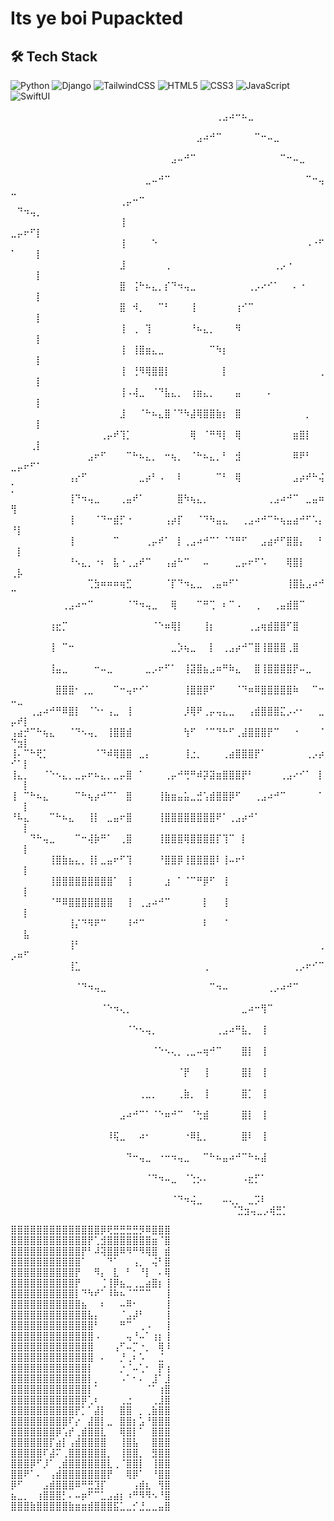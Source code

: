 #  Its ye boi Pupackted



## 🛠️ Tech Stack

![Python](https://img.shields.io/badge/Python-3776AB?style=flat&logo=python&logoColor=white)
![Django](https://img.shields.io/badge/Django-092E20?style=flat&logo=django&logoColor=white)
![TailwindCSS](https://img.shields.io/badge/TailwindCSS-06B6D4?style=flat&logo=tailwind-css&logoColor=white)
![HTML5](https://img.shields.io/badge/HTML5-E34F26?style=flat&logo=html5&logoColor=white)
![CSS3](https://img.shields.io/badge/CSS3-1572B6?style=flat&logo=css3&logoColor=white)
![JavaScript](https://img.shields.io/badge/JavaScript-F7DF1E?style=flat&logo=javascript&logoColor=black)
![SwiftUI](https://img.shields.io/badge/SwiftUI-FA7343?style=flat&logo=swift&logoColor=white)



⠀⠀⠀⠀⠀⠀⠀⠀⠀⠀⠀⠀⠀⠀⠀⠀⠀⠀⠀⠀⠀⠀⠀⠀⠀⠀⠀⠀⠀⠀⠀⠀⢀⣠⠴⠒⠦⣀⠀⠀⠀⠀⠀⠀⠀⠀⠀⠀⠀⠀⠀⠀⠀⠀
⠀⠀⠀⠀⠀⠀⠀⠀⠀⠀⠀⠀⠀⠀⠀⠀⠀⠀⠀⠀⠀⠀⠀⠀⠀⠀⠀⠀⠀⣠⠴⠚⠉⠀⠀⠀⠀⠀⠉⠒⠤⣀⠀⠀⠀⠀⠀⠀⠀⠀⠀⠀⠀⠀
⠀⠀⠀⠀⠀⠀⠀⠀⠀⠀⠀⠀⠀⠀⠀⠀⠀⠀⠀⠀⠀⠀⠀⠀⠀⣠⠤⠚⠉⠀⠀⠀⠀⠀⠀⠀⠀⠀⠀⠀⠀⠀⠉⠒⠤⣀⠀⠀⠀⠀⠀⠀⠀⠀
⠀⠀⠀⠀⠀⠀⠀⠀⠀⠀⠀⠀⠀⠀⠀⠀⠀⠀⠀⠀⠀⣀⠤⠚⠉⠀⠀⠀⠀⠀⠀⠀⠀⠀⠀⠀⠀⠀⠀⠀⠀⠀⠀⠀⠀⠀⠉⠒⢤⣀⠀⠀⠀⠀
⠀⠀⠀⠀⠀⠀⠀⠀⠀⠀⠀⠀⠀⠀⠀⠀⠀⢀⡤⠒⠉⠀⠀⠀⠀⠀⠀⠀⠀⠀⠀⠀⠀⠀⠀⠀⠀⠀⠀⠀⠀⠀⠀⠀⠀⠀⠀⠀⠀⠀⠙⠲⢤⡀
⠀⠀⠀⠀⠀⠀⠀⠀⠀⠀⠀⠀⠀⠀⠀⠀⠀⢸⠀⠀⠀⠀⠀⠀⠀⠀⠀⠀⠀⠀⠀⠀⠀⠀⠀⠀⠀⠀⠀⠀⠀⠀⠀⠀⠀⠀⠀⠀⠀⣀⡤⠖⠋⡇
⠀⠀⠀⠀⠀⠀⠀⠀⠀⠀⠀⠀⠀⠀⠀⠀⠀⢸⠀⠀⠀⠀⠑⠀⠀⠀⠀⠀⠀⠀⠀⠀⠀⠀⠀⠀⠀⠀⠀⠀⠀⠀⠀⠀⠀⠀⠠⠐⠋⠁⠀⠀⠀⡇
⠀⠀⠀⠀⠀⠀⠀⠀⠀⠀⠀⠀⠀⠀⠀⠀⠀⣸⠀⠀⠀⠀⠀⠀⢀⠀⠀⠀⠀⠀⠀⠀⠀⠀⠀⠀⠀⠀⠀⠀⠀⢀⡠⠐⠀⠀⠀⠀⠀⠀⠀⠀⠀⡇
⠀⠀⠀⠀⠀⠀⠀⠀⠀⠀⠀⠀⠀⠀⠀⠀⠀⣿⠀⢨⠓⠦⣄⡀⡎⠙⠲⢤⣀⠀⠀⠀⠀⠀⠀⠀⠀⢀⡠⠔⠊⠁⠀⠀⠄⠐⠀⠀⠀⠀⠀⠀⠀⡇
⠀⠀⠀⠀⠀⠀⠀⠀⠀⠀⠀⠀⠀⠀⠀⠀⠀⣿⠀⠺⡀⠀⠀⠉⠃⠀⠀⠀⢸⠀⠀⠀⠀⠀⠀⢰⠊⠉⠀⠀⠀⠀⠀⠀⠀⠀⠀⠀⠀⠀⠀⠀⠀⡇
⠀⠀⠀⠀⠀⠀⠀⠀⠀⠀⠀⠀⠀⠀⠀⠀⠀⢸⠀⢀⠀⢹⠀⠀⠀⠀⠀⠀⠘⠦⣄⡀⠀⠀⠀⠻⠀⠀⠀⠀⠀⠀⠀⠀⠀⠀⠀⠀⠀⠀⠀⠀⠀⡇
⠀⠀⠀⠀⠀⠀⠀⠀⠀⠀⠀⠀⠀⠀⠀⠀⠀⢸⠀⢸⣿⣶⣄⣀⠀⠀⠀⠀⠀⠀⠀⠉⠳⡆⠀⠀⠀⠀⠀⠀⠀⠀⠀⠀⠀⠀⠀⠀⠀⠀⠀⠀⠀⡇
⠀⠀⠀⠀⠀⠀⠀⠀⠀⠀⠀⠀⠀⠀⠀⠀⠀⢸⠀⢘⠻⢿⣿⣿⡇⠀⠀⠀⠀⠀⠀⠀⠀⡇⠀⠀⠀⠀⠀⠀⠀⠀⠀⠀⠀⠀⠀⠀⢀⠀⠀⠀⠀⡇
⠀⠀⠀⠀⠀⠀⠀⠀⠀⠀⠀⠀⠀⠀⠀⠀⠀⢸⠠⢼⣀⠀⠈⠙⣧⣄⡀⠀⢰⣶⣄⡀⠀⠀⠀⣤⠀⠀⠀⠀⠄⠀⠀⠀⠀⠀⠀⠀⠀⠀⠀⠀⠀⡇
⠀⠀⠀⠀⠀⠀⠀⠀⠀⠀⠀⠀⠀⠀⠀⠀⠀⣸⠀⠀⠈⠓⠦⣄⣿⠈⠙⠳⣼⢿⣿⣿⣷⡆⠀⣿⠀⠀⠀⠀⠀⠀⠀⠀⠀⠀⡀⠀⠀⠀⠀⠀⠀⡇
⠀⠀⠀⠀⠀⠀⠀⠀⠀⠀⠀⠀⠀⠀⢀⡤⠞⢹⡁⠀⠀⠀⠀⠀⠀⠀⠀⠀⢿⠀⠈⠛⠻⡇⠀⢿⠀⠀⠀⠀⠀⠀⠀⠀⣶⣿⡇⠀⠀⠀⠀⠀⢀⡇
⠀⠀⠀⠀⠀⠀⠀⠀⠀⠀⠀⠀⣠⠖⠋⠀⠀⠀⠉⠓⠦⣄⡀⠀⠒⢦⡀⠀⠈⠓⠦⣄⡀⠃⠀⣺⠀⠀⠀⠀⠀⠀⠀⠀⠿⠟⠃⠀⠀⣀⡤⠖⠋⠁
⠀⠀⠀⠀⠀⠀⠀⠀⠀⢠⡔⠋⠀⠀⠀⠀⠀⠀⠀⠀⣀⡴⠃⠠⠀⠀⠇⠀⠀⠀⠀⠀⠉⠃⠀⢿⠀⠀⠀⠀⠀⠀⠀⠀⣠⡴⠞⠓⢬⡁⠀⠀⠀⠀
⠀⠀⠀⠀⠀⠀⠀⠀⠀⢸⠙⠲⢤⣀⠀⠀⠀⢀⣤⠞⠁⠀⠀⠀⠀⠀⣿⠳⢦⣄⡀⠀⠀⠀⠀⠀⠀⠀⠀⠀⢀⣠⠴⠚⠉⠀⣀⣤⠶⢻⠀⠀⠀⠀
⠀⠀⠀⠀⠀⠀⠀⠀⠀⢸⠀⠀⠀⠈⠙⠒⣾⡋⠐⠀⠀⠀⠀⠀⢠⡴⡏⠀⠀⠈⠙⠳⣤⣄⠀⠀⢀⣠⠴⠚⠉⠓⢦⣤⣴⠚⠋⠡⡄⠘⡇⠀⠀⠀
⠀⠀⠀⠀⠀⠀⠀⠀⠀⢸⠀⠀⠀⠀⠀⠀⠉⠀⠀⠀⠀⢀⡤⠞⠁⠀⡇⢀⣠⠴⠚⠉⠁⠈⠙⠛⠋⠀⠀⣠⣴⠞⠋⣿⣿⡄⠀⠀⠃⠀⡇⠀⠀⠀
⠀⠀⠀⠀⠀⠀⠀⠀⠀⠘⠢⣄⡀⠐⠆⠀⣧⠐⢀⣠⠞⠉⠀⠀⢠⣴⠓⠉⠀⠀⠤⠀⠀⠀⠀⣀⡤⠖⠋⠡⠀⠀⠀⢿⣿⡇⠀⠀⠀⢀⡧⠀⠀⠀
⠀⠀⠀⠀⠀⠀⠀⠀⠀⠀⠀⠀⢉⣳⠶⠶⠶⢶⣋⠀⠀⠀⠀⠀⠈⡏⠙⠲⣄⣀⠀⢀⣤⠶⠋⠁⠀⠀⠀⠀⠀⠀⠀⢸⣿⣧⣠⠴⠚⠉⠀⠀⠀⠀
⠀⠀⠀⠀⠀⠀⠀⠀⢀⣠⠴⠒⠉⠀⠀⠀⠀⠀⠈⠙⠲⢤⣀⠀⠀⢿⠀⠀⠀⠉⠛⢉⠀⠆⠉⠠⠀⠀⢀⠀⠀⢀⣤⣾⣿⠉⠀⠀⠀⠀⠀⠀⠀⠀
⠀⠀⠀⠀⠀⠀⢰⣖⡉⠀⠀⠀⠀⠀⠀⠀⠀⠀⠀⠀⠀⠀⠈⠑⠶⢿⡇⠀⠀⠀⢸⡆⠀⠀⠀⠀⠀⢀⣠⢶⣾⣿⣿⠋⣿⠀⠀⠀⠀⠀⠀⠀⠀⠀
⠀⠀⠀⠀⠀⠀⢸⠀⠉⠒⠀⠀⠀⠀⠀⠀⠀⠀⠀⠀⠀⠀⠀⠀⠀⣀⡱⢦⣀⠀⠀⡇⠀⢀⣠⡴⠚⠉⣿⢸⣿⣿⣿⢀⣿⠀⠀⠀⠀⠀⠀⠀⠀⠀
⠀⠀⠀⠀⠀⠀⢸⣤⣀⠀⠀⠀⠀⠒⠤⣀⠀⠀⠀⠀⠀⣀⡠⠖⠋⠁⠀⢸⣽⣿⣦⣠⠶⠛⠷⣄⠀⠀⣿⢸⣿⣿⣿⣿⡟⠤⣀⠀⠀⠀⠀⠀⠀⠀
⠀⠀⠀⠀⠀⠀⠀⣿⣿⣿⠂⢀⣀⠀⠀⠀⠉⠒⢤⠖⠊⠁⠀⠀⠀⠀⠀⢸⣿⣿⡿⠋⠀⠀⠀⠈⠙⠶⠿⣿⣿⣿⣿⣿⠷⠀⠀⠉⠒⠤⣀⠀⠀⠀
⠀⠀⠀⢀⣠⠴⠚⠛⠿⣿⡇⠀⠈⠑⠂⢠⣀⠀⢸⠀⠀⠀⠀⠀⠀⠀⠀⡸⢿⠟⢀⡤⢤⣄⣀⠀⠀⢠⣾⣿⣿⣿⣍⡠⠔⠂⠀⠀⣀⡤⠞⡇⠀⠀
⢠⣴⡚⠉⠓⢦⣄⠀⠀⠈⠙⠢⢤⡀⠀⢸⣿⣿⣾⠀⠀⠀⠀⠀⠀⠀⠀⢳⠋⠀⠈⠉⠙⠓⠋⢀⣼⣿⣿⣿⡟⠉⠀⠀⠐⠀⠀⠀⠈⠙⣲⡇⠀⠀
⢸⠄⠉⠓⢟⡁⠀⠀⠀⠀⠀⠀⠀⠈⠙⠾⢿⣿⣿⠀⣀⡄⠀⠀⠀⠀⠀⢸⣐⡀⠀⠀⠀⢀⣴⣿⣿⣿⡟⠁⠀⠀⠀⠀⠀⠀⢀⡠⡴⠊⠁⡇⠀⠀
⢸⣄⡀⠀⠀⠈⠑⠢⣄⡀⣀⡤⠖⠦⣄⡀⣀⡤⣿⠀⠁⠀⠀⠀⢀⡤⠚⢛⠛⠾⡽⣽⣶⣿⣿⣿⡟⠃⠀⠀⠀⠀⢀⣠⠔⠊⠁⠀⡇⠀⠀⡇⠀⠀
⢸⠀⠉⠓⠦⣄⠀⠀⠀⠀⠉⠓⢦⡴⠚⠉⠁⠀⣿⠀⠀⠀⠀⢸⣷⣶⣤⣥⣀⣚⢡⣾⣿⣿⡿⠋⠀⠀⢀⣠⠴⠚⠉⠀⠀⠀⠀⠀⠁⠀⠀⡇⠀⠀
⠘⠧⣄⠀⠀⠀⠉⠓⠦⣄⠀⠀⢸⡇⠀⣀⣤⠖⣿⠀⠀⠀⠀⢸⣿⣿⣿⣿⣿⣿⣿⣿⠟⠁⢀⣠⡴⠚⠁⠀⠀⠀⠀⠀⠀⠀⠀⠀⠀⠀⠀⡇⠀⠀
⠀⠀⠀⠙⠓⢤⣀⠀⠀⠀⠉⠒⢼⡷⠛⠁⠀⢀⣿⠀⠀⠀⠀⢸⣿⣿⣿⢿⣿⣿⣿⣿⡏⢹⠉⠀⡇⠀⠀⠀⠀⠀⠀⠀⠀⠀⠀⠀⠀⠀⠀⡇⠀⠀
⠀⠀⠀⠀⠀⠀⢸⣿⣷⣦⣄⡀⢸⡇⣀⣤⠖⠋⢹⠀⠀⠀⠀⠘⣿⣿⡿⢸⣿⣿⣿⣿⠇⢸⠤⠖⠃⠀⠀⠀⠀⠀⠀⠀⠀⠀⠀⠀⠀⠀⠀⡇⠀⠀
⠀⠀⠀⠀⠀⠀⢸⣿⣿⣿⣿⣿⣿⣿⣿⣿⠁⠀⢸⠀⠀⠀⠀⠀⣰⠀⠁⠈⠉⠛⡿⠋⠀⢸⠀⠀⠀⠀⠀⠀⠀⠀⠀⠀⠀⠀⠀⠀⠀⠀⠀⡇⠀⠀
⠀⠀⠀⠀⠀⠀⠈⠛⠿⣿⣿⣿⣿⣿⣿⣿⠀⠀⢸⠀⢀⣠⠴⠚⠉⠀⠀⠀⠀⠀⡇⠀⠀⢸⠀⠀⠀⠀⠀⠀⠀⠀⠀⠀⠀⠀⠀⠀⠀⠀⠀⡇⠀⠀
⠀⠀⠀⠀⠀⠀⠀⠀⠀⢸⡌⠙⠻⠟⠉⠀⠀⠀⠸⠚⠉⠀⠀⠀⠀⠀⠀⠀⠀⠀⠇⠀⠀⠈⠀⠀⠀⠀⠀⠀⠀⠀⠀⠀⠀⠀⠀⠀⠀⠀⠀⣧⠀⠀
⠀⠀⠀⠀⠀⠀⠀⠀⠀⢸⠃⠀⠀⠀⠀⠀⠀⠀⠀⠀⠀⠀⠀⠀⠀⠀⠀⠀⠀⠀⠀⠀⠀⠀⠀⠀⠀⠀⠀⠀⠀⠀⠀⠀⠀⠀⠀⠀⢀⡠⠶⠋⠀⠀
⠀⠀⠀⠀⠀⠀⠀⠀⠀⢸⣁⠀⠀⠀⠀⠀⠀⠀⠀⠀⠀⠀⠀⠀⠀⠀⠀⠀⠀⠀⢀⠀⠀⠀⠀⠀⠀⠀⠀⠀⠀⠀⠀⠀⢀⡠⠖⠊⠉⠀⠀⠀⠀⠀
⠀⠀⠀⠀⠀⠀⠀⠀⠀⠀⠈⠙⠲⢤⣀⠀⠀⠀⠀⠀⠀⠀⠀⠀⠀⠀⠀⠀⠀⠀⠀⠉⠲⠤⠀⠀⠀⠀⠀⠀⢀⡠⠴⠚⠉⠀⠀⠀⠀⠀⠀⠀⠀⠀
⠀⠀⠀⠀⠀⠀⠀⠀⠀⠀⠀⠀⠀⠀⠈⠑⠲⢄⡀⠀⠀⠀⠀⠀⠀⠀⠀⠀⠀⠀⠀⠀⠀⠀⠀⠀⣀⠴⠒⢻⠉⠀⠀⠀⠀⠀⠀⠀⠀⠀⠀⠀⠀⠀
⠀⠀⠀⠀⠀⠀⠀⠀⠀⠀⠀⠀⠀⠀⠀⠀⠀⠀⠈⠑⠢⢤⡀⠀⠀⠀⠀⠀⠀⠀⠀⠀⢀⣠⠴⠛⣧⡀⠀⢸⠀⠀⠀⠀⠀⠀⠀⠀⠀⠀⠀⠀⠀⠀
⠀⠀⠀⠀⠀⠀⠀⠀⠀⠀⠀⠀⠀⠀⠀⠀⠀⠀⠀⠀⠀⠀⠈⠑⠢⢄⡀⢀⣀⠤⢶⠚⠉⠀⠀⠀⣿⡇⠀⢸⠀⠀⠀⠀⠀⠀⠀⠀⠀⠀⠀⠀⠀⠀
⠀⠀⠀⠀⠀⠀⠀⠀⠀⠀⠀⠀⠀⠀⠀⠀⠀⠀⠀⠀⠀⠀⠀⠀⠀⠀⠈⡟⠀⠀⢸⠀⠀⠀⠀⠀⣿⡇⠀⢸⠀⠀⠀⠀⠀⠀⠀⠀⠀⠀⠀⠀⠀⠀
⠀⠀⠀⠀⠀⠀⠀⠀⠀⠀⠀⠀⠀⠀⠀⠀⠀⠀⠀⠀⢀⣀⡀⠀⠀⠀⢀⣷⡀⠀⢸⠀⠀⠀⠀⠀⣿⡁⠀⢸⠀⠀⠀⠀⠀⠀⠀⠀⠀⠀⠀⠀⠀⠀
⠀⠀⠀⠀⠀⠀⠀⠀⠀⠀⠀⠀⠀⠀⠀⠀⠀⣠⠴⠚⠉⠁⠈⠑⠶⠚⠉⠀⠈⢓⣾⠀⠀⠀⠀⠀⣿⡇⠀⢸⠀⠀⠀⠀⠀⠀⠀⠀⠀⠀⠀⠀⠀⠀
⠀⠀⠀⠀⠀⠀⠀⠀⠀⠀⠀⠀⠀⠀⠀⠸⢯⣀⠀⠀⠴⠂⠀⠀⠀⠀⠀⠐⠿⣇⡀⠀⠀⠀⠀⠀⣿⠇⠀⢸⠀⠀⠀⠀⠀⠀⠀⠀⠀⠀⠀⠀⠀⠀
⠀⠀⠀⠀⠀⠀⠀⠀⠀⠀⠀⠀⠀⠀⠀⠀⠀⠀⠙⠒⢤⣀⠀⠐⠒⠲⢤⣀⠀⠀⠉⠓⠦⣤⠴⠚⠉⠓⠦⣼⠀⠀⠀⠀⠀⠀⠀⠀⠀⠀⠀⠀⠀⠀
⠀⠀⠀⠀⠀⠀⠀⠀⠀⠀⠀⠀⠀⠀⠀⠀⠀⠀⠀⠀⠀⠈⠙⠲⠤⣀⠀⠈⢑⡢⠄⠀⠀⠀⠀⠀⠠⣖⡋⠁⠀⠀⠀⠀⠀⠀⠀⠀⠀⠀⠀⠀⠀⠀
⠀⠀⠀⠀⠀⠀⠀⠀⠀⠀⠀⠀⠀⠀⠀⠀⠀⠀⠀⠀⠀⠀⠀⠀⠀⠈⠙⠲⢬⣀⠀⠀⠀⠤⢄⡀⠀⣀⡩⠇⠀⠀⠀⠀⠀⠀⠀⠀⠀⠀⠀⠀⠀⠀
⠀⠀⠀⠀⠀⠀⠀⠀⠀⠀⠀⠀⠀⠀⠀⠀⠀⠀⠀⠀⠀⠀⠀⠀⠀⠀⠀⠀⠀⠈⣙⣲⢤⣀⡠⢾⣛⡁⠀⠀⠀⠀


⣿⣿⣿⣿⣿⣿⣿⣿⣿⣿⣿⣿⣿⣿⡿⢟⣛⣛⣛⣛⡻⠿⣿⣿⣿
⣿⣿⣿⣿⣿⣿⣿⣿⣿⣿⣿⣿⡟⢁⣺⣿⣿⣿⣿⣿⣿⣿⣶⠈⣿
⣿⣿⣿⣿⣿⣿⣿⣿⣿⣿⣿⡟⠃⠼⢽⣿⣿⠿⠻⠛⠻⢿⣿⠀⣾
⣿⣿⣿⣿⣿⣿⣿⣿⣿⣿⣿⠁⠀⠀⠀⠙⠁⠀⠀⢠⡀⠀⢬⠃⣿
⣿⣿⣿⣿⣿⣿⣿⣿⣿⣿⡟⠀⠀⠻⡄⠀⣇⠀⠃⠀⠘⡇⠀⠄⢿
⣿⣿⣿⣿⣿⣿⣿⣿⣿⣿⡟⠀⠀⠀⢈⢸⡿⣦⣀⢀⣀⣴⣿⡆⢸
⣿⣿⣿⣿⣿⣿⣿⣿⣿⣿⡇⠙⠳⠞⠁⠸⠷⠦⠈⠉⠉⠉⠀⠀⢸
⣿⣿⣿⣿⣿⣿⣿⣿⣿⣿⣿⣦⠀⠀⠆⠀⠀⠤⠿⠂⠀⠀⠀⠀⢸
⣿⣿⣿⣿⣿⣿⣿⣿⣿⣿⣿⣿⣧⡄⠀⠀⠀⠈⣠⡼⠃⠀⠀⠀⢸
⣿⣿⣿⣿⣿⣿⣿⣿⣿⣿⣿⣿⣿⠃⠀⠀⠀⠛⠉⠀⢀⠠⠀⠀⢸
⣿⣿⣿⣿⣿⣿⣿⣿⣿⣿⣿⣿⣿⠠⠀⠀⠀⠀⢤⠘⠤⠁⢰⡆⢸
⣿⣿⣿⣿⣿⣿⣿⣿⣿⣿⣿⣿⣿⠀⠀⠀⢠⠋⠤⡉⠐⡀⠀⢿⠸
⣿⣿⣿⣿⣿⣿⣿⣿⣿⣿⣿⣿⣿⠀⠄⠀⠀⡘⢀⠆⠡⠀⠀⣈⠀
⣿⣿⣿⣿⣿⣿⣿⣿⣿⣿⣿⣿⡇⠀⠀⠀⠀⡐⠈⠤⢁⠂⠀⡟⢰
⣿⣿⣿⣿⣿⣿⣿⣿⣿⣿⣿⣿⡇⡀⠀⠀⠀⠠⠁⠂⠄⠀⣸⠁⣸
⣿⣿⣿⣿⣿⣿⣿⣿⣿⣿⣿⣿⡇⠁⠀⠀⠀⠀⠀⠀⠀⠈⠁⢰⣿
⣿⣿⣿⣿⣿⣿⣿⣿⣿⣿⣿⡿⢁⠆⠀⠀⠀⢀⣐⠀⠀⠀⢀⣸⣿
⣿⣿⣿⣿⣿⣿⣿⣿⣿⣿⡟⡁⠁⣼⡇⠀⠀⣿⣿⠀⡀⢀⣷⣿⣿
⣿⣿⣿⣿⣿⣿⣿⣿⣿⠏⡔⠀⣼⣿⡇⣀⠀⣿⣿⡆⣡⠘⣿⣿⣿
⣿⣿⣿⣿⣿⣿⣿⡿⢡⡞⢀⣾⣿⣿⣇⠀⠀⢿⣿⡇⠁⠀⣿⣿⣿
⣿⣿⣿⣿⣿⣿⡏⣴⡇⢠⣾⣿⣿⣿⣿⠀⠀⢸⣿⣧⠀⠀⣿⣿⣿
⣿⣿⣿⣿⣿⠏⣼⠍⢀⣿⣿⣿⣿⣿⣿⡀⠀⢸⣿⣿⡀⠀⣻⣿⣿
⣿⣿⣿⡿⠋⡸⠁⢀⣾⣿⣿⣿⣿⣿⣿⣇⢀⠈⣿⣿⡇⠀⢸⣿⣿
⣿⣿⠟⠁⠄⠀⢠⣾⣿⣿⣿⣿⣿⣿⣿⡟⠀⠀⢿⡿⠁⠀⠘⣿⣿
⡿⠋⠀⠀⠀⣠⣾⣿⣿⣿⠿⠛⣛⣹⡏⠀⠀⠀⠀⢠⣾⣆⠀⢻⣿
⣦⣀⡀⠀⢰⣿⣿⣿⡃⠄⠤⡶⠋⠉⣁⣠⣴⡆⠰⠛⠻⠻⠢⠘⣿
⣿⣿⣿⣷⣿⣿⣿⣿⣿⣷⣶⣶⣾⣿⣿⣿⣯⣁⣀⡊⣘⣀⣀⣤⣿⠀⠀⠀⠀⠀⠀⠀⠀⠀⠀⠀⠀
